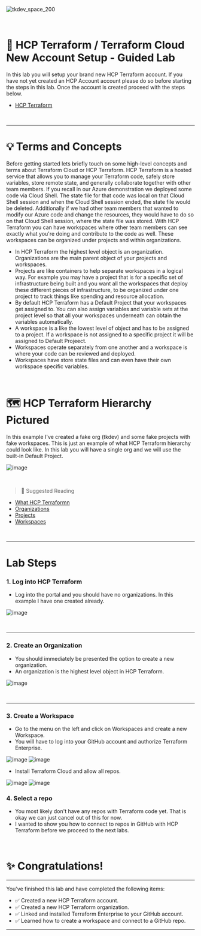 ![tkdev_space_200](https://github.com/user-attachments/assets/31af05be-97b5-4d4e-82ef-4f23203eb7ac)

<br>


# 🧪 HCP Terraform / Terraform Cloud New Account Setup - Guided Lab

In this lab you will setup your brand new HCP Terraform account. If you have not yet created an HCP Account account please do so before starting the steps in this lab. Once the account is created proceed with the steps below.

- [HCP Terraform](https://app.terraform.io/session)

<br>

***

# 💡 Terms and Concepts

Before getting started lets briefly touch on some high-level concepts and terms about Terraform Cloud or HCP Terraform. HCP Terraform is a hosted service that allows you to manage your Terraform code, safely store variables, store remote state, and generally collaborate together with other team members. If you recall in our Azure demonstration we deployed some code via Cloud Shell. The state file for that code was local on that Cloud Shell session and when the Cloud Shell session ended, the state file would be deleted. Additionally if we had other team members that wanted to modify our Azure code and change the resources, they would have to do so on that Cloud Shell session, where the state file was stored. With HCP Terraform you can have workspaces where other team members can see exactly what you're doing and contribute to the code as well. These workspaces can be organized under projects and within organizations.

- In HCP Terraform the highest level object is an organization. Organizations are the main parent object of your projects and workspaces.
- Projects are like containers to help separate workspaces in a logical way. For example you may have a project that is for a specific set of infrastructure being built and you want all the workspaces that deploy these different pieces of infrastructure, to be organized under one project to track things like spending and resource allocation. 
- By default HCP Terraform has a Default Project that your workspaces get assigned to. You can also assign variables and variable sets at the project level so that all your workspaces underneath can obtain the variables automatically. 
- A workspace is a like the lowest level of object and has to be assigned to a project. If a workspace is not assigned to a specific project it will be assigned to Default Projeect.
- Workspaces operate separately from one another and a workspace is where your code can be reviewed and deployed.
- Workspaces have store state files and can even have their own workspace specific variables. 

<br>

# 🗺️ HCP Terraform Hierarchy Pictured

In this example I've created a fake org (tkdev) and some fake projects with fake workspaces. This is just an example of what HCP Terraform hierarchy could look like. In this lab you will have a single org and we will use the built-in Default Project.

![image](https://github.com/user-attachments/assets/35fd4ce5-fdf2-484c-b42b-44894697f2f4)


<br>


> 📖 Suggested Reading
- [What HCP Terraformn](https://developer.hashicorp.com/terraform/cloud-docs)
- [Organizations](https://developer.hashicorp.com/terraform/cloud-docs/users-teams-organizations/organizations)
- [Projects](https://developer.hashicorp.com/terraform/cloud-docs/projects)
- [Workspaces](https://developer.hashicorp.com/terraform/cloud-docs/workspaces)


<br>

***

# Lab Steps

### 1. Log into HCP Terraform

- Log into the portal and you should have no organizations. In this example I have one created already.

![image](https://github.com/user-attachments/assets/45460ac9-8c0e-4658-ad36-753b9550d7ef)

<br>

***

### 2. Create an Organization

- You should immediately be presented the option to create a new organization.
- An organization is the highest level object in HCP Terraform.

![image](https://github.com/user-attachments/assets/3e7d5deb-799d-4ee3-9f56-83ea6d98c9c6)

<br>

***

### 3. Create a Workspace

- Go to the menu on the left and click on Workspaces and create a new Workspace.
- You will have to log into your GitHub account and authorize Terraform Enterprise.

![image](https://github.com/user-attachments/assets/f9de9b18-e373-4d4d-acb1-b335e428dae5)
![image](https://github.com/user-attachments/assets/50952236-8fae-4c10-8923-779fc63b7e6a)

- Install Terraform Cloud and allow all repos.

![image](https://github.com/user-attachments/assets/44e5b150-efe5-4c9a-b433-9c46c01c30ae)
![image](https://github.com/user-attachments/assets/d02ef354-64a2-4ff1-8209-91f0320dfbc2)


### 4. Select a repo

- You most likely don't have any repos with Terraform code yet. That is okay we can just cancel out of this for now.
- I wanted to show you how to connect to repos in GitHub with HCP Terraform before we proceed to the next labs.

<br>

# ✨ Congratulations!

***

You've finished this lab and have completed the following items:
- ✅ Created a new HCP Terraform account.
- ✅ Created a new HCP Terraform organization.
- ✅ Linked and installed Terraform Enterprise to your GitHub account.
- ✅ Learned how to create a workspace and connect to a GitHub repo.


***

